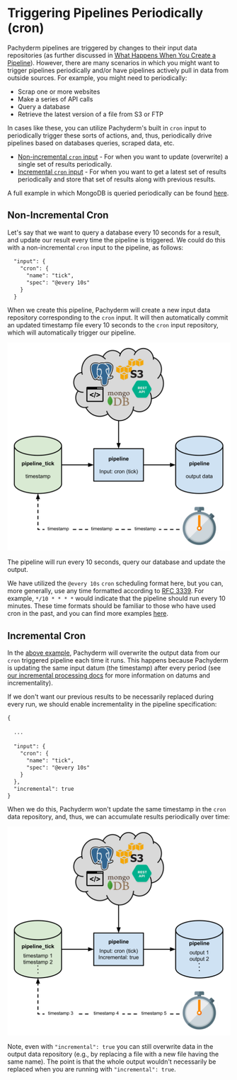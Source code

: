# Triggering Pipelines Periodically (cron)

Pachyderm pipelines are triggered by changes to their input data repositories (as further discussed in [What Happens When You Create a Pipeline](../getting_started/beginner_tutorial.html#what-happens-when-you-create-a-pipeline)). However, there are many scenarios in which you might want to trigger pipelines periodically and/or have pipelines actively pull in data from outside sources.  For example, you might need to periodically: 

- Scrap one or more websites
- Make a series of API calls 
- Query a database
- Retrieve the latest version of a file from S3 or FTP

In cases like these, you can utilize Pachyderm's built in `cron` input to periodically trigger these sorts of actions, and, thus, periodically drive pipelines based on databases queries, scraped data, etc. 

- [Non-incremental `cron` input](#non-incremental-cron) - For when you want to update (overwrite) a single set of results periodically.
- [Incremental `cron` input](#incremental-cron) - For when you want to get a latest set of results periodically and store that set of results along with previous results.

A full example in which MongoDB is queried periodically can be found [here](https://github.com/pachyderm/pachyderm/tree/master/doc/examples/cron).

## Non-Incremental Cron

Let's say that we want to query a database every 10 seconds for a result, and update our result every time the pipeline is triggered. We could do this with a non-incremental `cron` input to the pipeline, as follows:

```
  "input": {
    "cron": {
      "name": "tick",
      "spec": "@every 10s"
    }  
  }
``` 

When we create this pipeline, Pachyderm will create a new input data repository corresponding to the `cron` input. It will then automatically commit an updated timestamp file every 10 seconds to the `cron` input repository, which will automatically trigger our pipeline.  

![alt tag](cron1.png)

The pipeline will run every 10 seconds, query our database and update the output.  

We have utilized the `@every 10s` `cron` scheduling format here, but you can, more generally, use any time formatted according to [RFC 3339](https://www.ietf.org/rfc/rfc3339.txt).  For example, `*/10 * * * *` would indicate that the pipeline should run every 10 minutes. These time formats should be familiar to those who have used cron in the past, and you can find more examples [here](https://en.wikipedia.org/wiki/Cron).

## Incremental Cron

In the [above example](#non-incremental-cron), Pachyderm will overwrite the output data from our `cron` triggered pipeline each time it runs. This happens because Pachyderm is updating the same input datum (the timestamp) after every period (see [our incremental processing docs](../fundamentals/incrementality.html) for more information on datums and incrementality). 

If we don't want our previous results to be necessarily replaced during every run, we should enable incrementality in the pipeline specification:

```
{

  ...

  "input": {
    "cron": {
      "name": "tick",
      "spec": "@every 10s"
    }  
  },
  "incremental": true
}
``` 

When we do this, Pachyderm won't update the same timestamp in the `cron` data repository, and, thus, we can accumulate results periodically over time:

![alt tag](cron2.png)

Note, even with `"incremental": true` you can still overwrite data in the output data repository (e.g., by replacing a file with a new file having the same name). The point is that the whole output wouldn't necessarily be replaced when you are running with `"incremental": true`.

